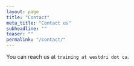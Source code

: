 ```yaml
---
layout: page
title: "Contact"
meta_title: "Contact us"
subheadline: ""
teaser: ""
permalink: "/contact/"
---
```


You can reach us at `training at westdri dot ca`.
